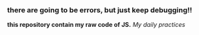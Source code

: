 ### there are going to be errors, but just keep debugging!!

**this repository contain my raw code of JS.**
 *My daily practices*
